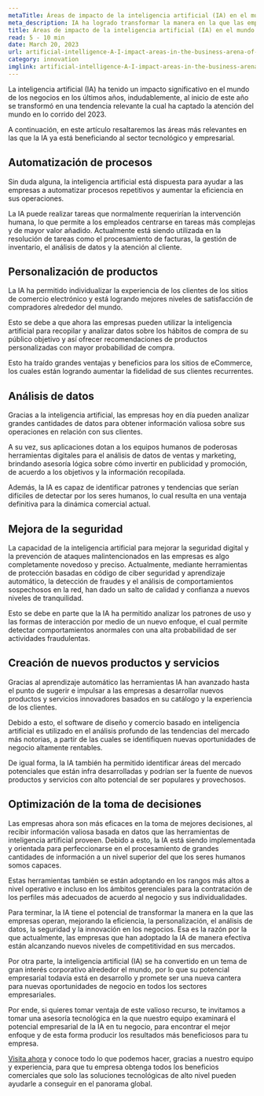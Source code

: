 ```yaml
---
metaTitle: Áreas de impacto de la inteligencia artificial (IA) en el mundo de los negocios del 2023
meta_description: IA ha logrado transformar la manera en la que las empresas operan, mejorando la eficiencia, la personalización, el análisis de datos, la seguridad y la innovación en los negocios.
title: Áreas de impacto de la inteligencia artificial (IA) en el mundo de los negocios del 2023
read: 5 - 10 min
date: March 20, 2023
url: artificial-intelligence-A-I-impact-areas-in-the-business-arena-of-2023
category: innovation
imglink: artificial-intelligence-A-I-impact-areas-in-the-business-arena-of-2023.jpg
---
```


La inteligencia artificial (IA) ha tenido un impacto significativo en el mundo de los negocios en los últimos años, indudablemente, al inicio de este año se transformó en una tendencia relevante la cual ha captado la atención del mundo en lo corrido del 2023.

A continuación, en este artículo resaltaremos las áreas más relevantes en las que la IA ya está beneficiando al sector tecnológico y empresarial.

## Automatización de procesos

Sin duda alguna, la inteligencia artificial está dispuesta para ayudar a las empresas a automatizar procesos repetitivos y aumentar la eficiencia en sus operaciones.

La IA puede realizar tareas que normalmente requerirían la intervención humana, lo que permite a los empleados centrarse en tareas más complejas y de mayor valor añadido. Actualmente está siendo utilizada en la resolución de tareas como el procesamiento de facturas, la gestión de inventario, el análisis de datos y la atención al cliente.

## Personalización de productos

La IA ha permitido individualizar la experiencia de los clientes de los sitios de comercio electrónico y está logrando mejores niveles de satisfacción de compradores alrededor del mundo.

Esto se debe a que ahora las empresas pueden utilizar la inteligencia artificial para recopilar y analizar datos sobre los hábitos de compra de su público objetivo y así ofrecer recomendaciones de productos personalizadas con mayor probabilidad de compra.

Esto ha traído grandes ventajas y beneficios para los sitios de eCommerce, los cuales están logrando aumentar la fidelidad de sus clientes recurrentes.

## Análisis de datos

Gracias a la inteligencia artificial, las empresas hoy en día pueden analizar grandes cantidades de datos para obtener información valiosa sobre sus operaciones en relación con sus clientes.

A su vez, sus aplicaciones dotan a los equipos humanos de poderosas herramientas digitales para el análisis de datos de ventas y marketing, brindando asesoría lógica sobre cómo invertir en publicidad y promoción, de acuerdo a los objetivos y la información recopilada.

Además, la IA es capaz de identificar patrones y tendencias que serían difíciles de detectar por los seres humanos, lo cual resulta en una ventaja definitiva para la dinámica comercial actual.

## Mejora de la seguridad

La capacidad de la inteligencia artificial para mejorar la seguridad digital y la prevención de ataques malintencionados en las empresas es algo completamente novedoso y preciso. Actualmente, mediante herramientas de protección basadas en código de ciber seguridad y aprendizaje automático, la detección de fraudes y el análisis de comportamientos sospechosos en la red, han dado un salto de calidad y confianza a nuevos niveles de tranquilidad.

Esto se debe en parte que la IA ha permitido analizar los patrones de uso y las formas de interacción por medio de un nuevo enfoque, el cual permite detectar comportamientos anormales con una alta probabilidad de ser actividades fraudulentas.

## Creación de nuevos productos y servicios

Gracias al aprendizaje automático las herramientas IA han avanzado hasta el punto de sugerir e impulsar a las empresas a desarrollar nuevos productos y servicios innovadores basados en su catálogo y la experiencia de los clientes.

Debido a esto, el software de diseño y comercio basado en inteligencia artificial es utilizado en el análisis profundo de las tendencias del mercado más notorias, a partir de las cuales se identifiquen nuevas oportunidades de negocio altamente rentables.

De igual forma, la IA también ha permitido identificar áreas del mercado potenciales que están infra desarrolladas y podrían ser la fuente de nuevos productos y servicios con alto potencial de ser populares y provechosos.

## Optimización de la toma de decisiones

Las empresas ahora son más eficaces en la toma de mejores decisiones, al recibir información valiosa basada en datos que las herramientas de inteligencia artificial proveen. Debido a esto, la IA está siendo implementada y orientada para perfeccionarse en el procesamiento de grandes cantidades de información a un nivel superior del que los seres humanos somos capaces.

Estas herramientas también se están adoptando en los rangos más altos a nivel operativo e incluso en los ámbitos gerenciales para la contratación de los perfiles más adecuados de acuerdo al negocio y sus individualidades.

Para terminar, la IA tiene el potencial de transformar la manera en la que las empresas operan, mejorando la eficiencia, la personalización, el análisis de datos, la seguridad y la innovación en los negocios. Esa es la razón por la que actualmente, las empresas que han adoptado la IA de manera efectiva están alcanzando nuevos niveles de competitividad en sus mercados.

Por otra parte, la inteligencia artificial (IA) se ha convertido en un tema de gran interés corporativo alrededor el mundo, por lo que su potencial empresarial todavía está en desarrollo y promete ser una nueva cantera para nuevas oportunidades de negocio en todos los sectores empresariales.

Por ende, si quieres tomar ventaja de este valioso recurso, te invitamos a tomar una asesoría tecnológica en la que nuestro equipo examinará el potencial empresarial de la IA en tu negocio, para encontrar el mejor enfoque y de esta forma producir los resultados más beneficiosos para tu empresa.

[Visita ahora](https://www.dreamcodesoft.com/services) y conoce todo lo que podemos hacer, gracias a nuestro equipo y experiencia, para que tu empresa obtenga todos los beneficios comerciales que solo las soluciones tecnológicas de alto nivel pueden ayudarle a conseguir en el panorama global.
